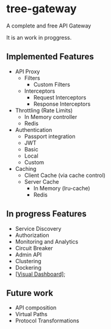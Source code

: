 # tree-gateway
A complete and free API Gateway

It is an work in proggress. 

## Implemented Features
 - API Proxy
   - Filters
     - Custom Filters
   - Interceptors
     - Request Interceptors
     - Response Interceptors
 - Throttling (Rate Limits)
   - In Memory controller
   - Redis
 - Authentication
   - Passport integration
   - JWT
   - Basic
   - Local
   - Custom
 - Caching
   - Client Cache (via cache control)
   - Server Cache
     - In Memory (lru-cache)
     - Redis 
     
## In progress Features
 - Service Discovery
 - Authorization
 - Monitoring and Analytics
 - Circuit Breaker
 - Admin API
 - Clustering
 - Dockering
 - [[Visual Dashboard]](https://github.com/samuelcardoso/tree-gateway-dashboard);

## Future work
  - API composition
  - Virtual Paths
  - Protocol Transformations

